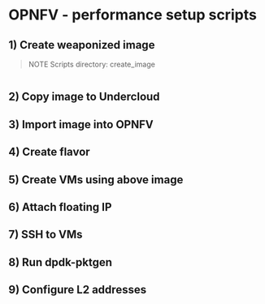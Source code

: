 # OPNFV - performance setup scripts

## 1) Create weaponized image

>NOTE Scripts directory: create_image

```

```

## 2) Copy image to Undercloud


## 3) Import image into OPNFV


## 4) Create flavor


## 5) Create VMs using above image


## 6) Attach floating IP


## 7) SSH to VMs


## 8) Run dpdk-pktgen

## 9) Configure L2 addresses